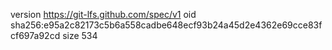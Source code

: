 version https://git-lfs.github.com/spec/v1
oid sha256:e95a2c82173c5b6a558cadbe648ecf93b24a45d2e4362e69cce83fcf697a92cd
size 534

